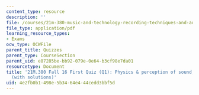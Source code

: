 ```yaml
---
content_type: resource
description: ''
file: /courses/21m-380-music-and-technology-recording-techniques-and-audio-production-fall-2016/4e2fb0b1498e5b3464e444cedd3bbf5d_MIT21M_380F16_quiz_qz1_soln.pdf
file_type: application/pdf
learning_resource_types:
- Exams
ocw_type: OCWFile
parent_title: Quizzes
parent_type: CourseSection
parent_uid: e87285be-bb92-079e-0e64-b3cf98e7da01
resourcetype: Document
title: '21M.380 Fall 16 First Quiz (Q1): Physics & perception of sound, microphones
  (with solutions)'
uid: 4e2fb0b1-498e-5b34-64e4-44cedd3bbf5d
---
```

